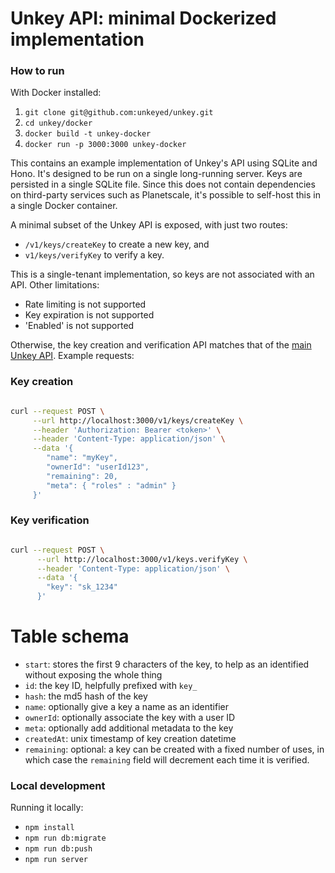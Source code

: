 # Unkey API: minimal Dockerized implementation

### How to run

With Docker installed:

1. `git clone git@github.com:unkeyed/unkey.git`
2. `cd unkey/docker`
3. `docker build -t unkey-docker`
4. `docker run -p 3000:3000 unkey-docker`

This contains an example implementation of Unkey's API using SQLite and Hono. It's designed to be run on a single long-running server. Keys are persisted in a single SQLite file. Since this does not contain dependencies on third-party services such as Planetscale, it's possible to self-host this in a single Docker container.

A minimal subset of the Unkey API is exposed, with just two routes:

- `/v1/keys/createKey` to create a new key, and
- `v1/keys/verifyKey` to verify a key.

This is a single-tenant implementation, so keys are not associated with an API. Other limitations:

- Rate limiting is not supported
- Key expiration is not supported
- 'Enabled' is not supported

Otherwise, the key creation and verification API matches that of the [main Unkey API](https://unkey.com/docs/api-reference/keys/create). Example requests:

### Key creation

```bash

curl --request POST \
     --url http://localhost:3000/v1/keys/createKey \
     --header 'Authorization: Bearer <token>' \
     --header 'Content-Type: application/json' \
     --data '{
        "name": "myKey",
        "ownerId": "userId123",
        "remaining": 20,
        "meta": { "roles" : "admin" }
     }'
```

### Key verification

```bash

curl --request POST \
      --url http://localhost:3000/v1/keys.verifyKey \
      --header 'Content-Type: application/json' \
      --data '{
        "key": "sk_1234"
      }'

```

# Table schema

- `start`: stores the first 9 characters of the key, to help as an identified without exposing the whole thing
- `id`: the key ID, helpfully prefixed with `key_`
- `hash`: the md5 hash of the key
- `name`: optionally give a key a name as an identifier
- `ownerId`: optionally associate the key with a user ID
- `meta`: optionally add additional metadata to the key
- `createdAt`: unix timestamp of key creation datetime
- `remaining`: optional: a key can be created with a fixed number of uses, in which case the `remaining` field will decrement each time it is verified.


### Local development

Running it locally:

- `npm install`
- `npm run db:migrate`
- `npm run db:push`
- `npm run server`
